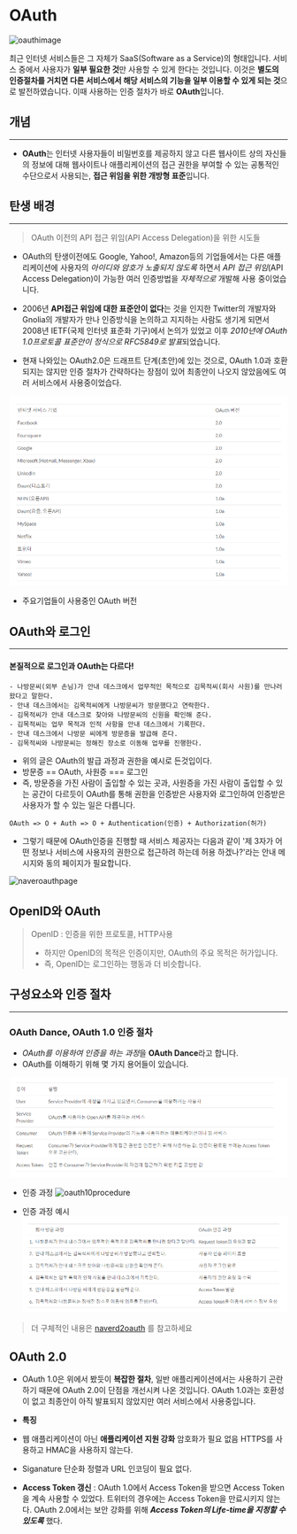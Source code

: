 # OAuth

![oauthimage](https://upload.wikimedia.org/wikipedia/commons/thumb/d/d2/Oauth_logo.svg/180px-Oauth_logo.svg.png)


최근 인터넷 서비스들은 그 자체가 SaaS(Software as a Service)의 형태입니다. 서비스 중에서 사용자가 **일부 필요한 것**만 사용할 수 있게 한다는 것입니다. 이것은 **별도의 인증절차를 거치면 다른 서비스에서 해당 서비스의 기능을 일부 이용할 수 있게 되는 것**으로 발전하였습니다. 이때 사용하는 인증 절차가 바로 **OAuth**입니다.


## 개념
---
- **OAuth**는 인터넷 사용자들이 비밀번호를 제공하지 않고 다른 웹사이트 상의 자신들의 정보에 대해 웹사이트나 애플리케이션의 접근 권한을 부여할 수 있는 공통적인 수단으로서 사용되는, **접근 위임을 위한 개방형 표준**입니다.

## 탄생 배경
---
> OAuth 이전의 API 접근 위임(API Access Delegation)을 위한 시도들
- OAuth의 탄생이전에도 Google, Yahoo!, Amazon등의 기업들에서는 다른 애플리케이션에 사용자의 *아이디와 암호가 노출되지 않도록* 하면서 *API 접근 위임*(API Access Delegation)이 가능한 여러 인증방법을 *자체적으로* 개발해 사용 중이었습니다.
- 2006년 **API접근 위임에 대한 표준안이 없다**는 것을 인지한 Twitter의 개발자와 Gnolia의 개발자가 만나 인증방식을 논의하고 지지하는 사람도 생기게 되면서 2008년 IETF(국제 인터넷 표준화 기구)에서 논의가 있었고 이후 *2010년에 OAuth 1.0프로토콜 표준안이 정식으로 RFC5849로 발표*되었습니다.

- 현재 나와있는 OAuth2.0은 드래프트 단계(초안)에 있는 것으로, OAuth 1.0과 호환되지는 않지만 인증 절차가 간략하다는 장점이 있어 최종안이 나오지 않았음에도 여러 서비스에서 사용중이었습다.

![internetserviceoauth](./../Image/oauthversionusage.png)
- 주요기업들이 사용중인 OAuth 버전

## OAuth와 로그인
---
#### 본질적으로 로그인과 OAuth는 다르다!
```
- 나방문씨(외부 손님)가 안내 데스크에서 업무적인 목적으로 김목적씨(회사 사원)를 만나러 왔다고 말한다.
- 안내 데스크에서는 김목적씨에게 나방문씨가 방문했다고 연락한다.
- 김목적씨가 안내 데스크로 찾아와 나방문씨의 신원을 확인해 준다.
- 김목적씨는 업무 목적과 인적 사항을 안내 데스크에서 기록한다.
- 안내 데스크에서 나방문 씨에게 방문증을 발급해 준다.
- 김목적씨와 나방문씨는 정해진 장소로 이동해 업무를 진행한다.
```
- 위의 글은 OAuth의 발급 과정과 권한을 예시로 든것입이다.
- 방문증 == OAuth, 사원증 === 로그인
- 즉, 방문증을 가진 사람이 출입할 수 있는 곳과, 사원증을 가진 사람이 출입할 수 있는 공간이 다르듯이 OAuth를 통해 권한을 인증받은 사용자와 로그인하여 인증받은 사용자가 할 수 있는 일은 다릅니다.

``` 
OAuth => O + Auth => O + Authentication(인증) + Authorization(허가)
```
- 그렇기 때문에 OAuth인증을 진행할 때 서비스 제공자는 다음과 같이 '제 3자가 어떤 정보나 서비스에 사용자의 권한으로 접근하려 하는데 허용 하겠나?'라는 안내 메시지와 동의 페이지가 필요합니다.

![naveroauthpage](https://d2.naver.com/content/images/2015/06/helloworld-24942-1.png)

## OpenID와 OAuth
> OpenID : 인증을 위한 프로토콜, HTTP사용
> - 하지만 OpenID의 목적은 인증이지만, OAuth의 주요 목적은 허가입니다.
> - 즉, OpenID는 로그인하는 행동과 더 비슷합니다.

## 구성요소와 인증 절차
---

### OAuth Dance, OAuth 1.0 인증 절차
- *OAuth를 이용하여 인증을 하는 과정*을 **OAuth Dance**라고 합니다.
- OAuth를 이해하기 위해 몇 가지 용어들이 있습니다.

![oauth10verb](../Image/oauth10verb.png)

- 인증 과정
![oauth10procedure](https://d2.naver.com/content/images/2015/06/helloworld-24942-3.png)

- 인증 과정 예시
![oauth10procedureexample](../Image/oauth10procedureexample.png)

> 더 구체적인 내용은 [naverd2oauth](https://d2.naver.com/helloworld/24942) 를 참고하세요

## OAuth 2.0
- OAuth 1.0은 위에서 봤듯이 **복잡한 절차**, 일반 애플리케이션에서는 사용하기 곤란하기 때문에 OAuth 2.0이 단점을 개선시켜 나온 것입니다. OAuth 1.0과는 호환성이 없고 최종안이 아직 발표되지 않았지만 여러 서비스에서 사용중입니다.

- **특징**
- 웹 애플리케이션이 아닌 **애플리케이션 지원 강화**
암호화가 필요 없음 HTTPS를 사용하고 HMAC을 사용하지 않는다.
- Siganature 단순화 정렬과 URL 인코딩이 필요 없다.
- **Access Token 갱신** : OAuth 1.0에서 Access Token을 받으면 Access Token을 계속 사용할 수 있었다. 트위터의 경우에는 Access Token을 만료시키지 않는다. OAuth 2.0에서는 보안 강화를 위해 ***Access Token의 Life-time을 지정할 수 있도록*** 했다.